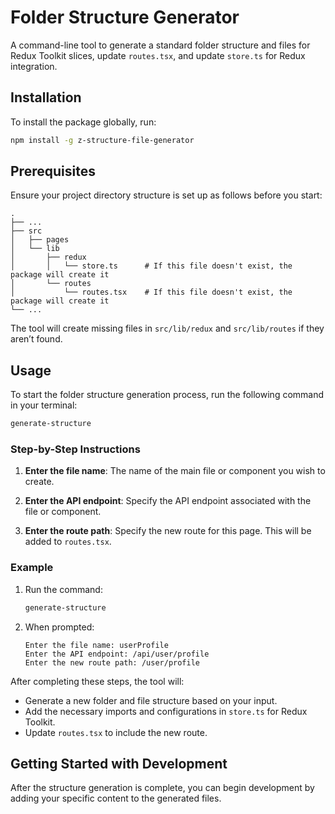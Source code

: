 
# Folder Structure Generator

A command-line tool to generate a standard folder structure and files for Redux Toolkit slices, update `routes.tsx`, and update `store.ts` for Redux integration.

## Installation

To install the package globally, run:

```bash
npm install -g z-structure-file-generator
```

## Prerequisites

Ensure your project directory structure is set up as follows before you start:

```plaintext
.
├── ...
├── src                    
│   ├── pages    
│   └── lib
│       ├── redux    
│       │   └── store.ts      # If this file doesn't exist, the package will create it
│       └── routes
│           └── routes.tsx    # If this file doesn't exist, the package will create it
└── ...
```

The tool will create missing files in `src/lib/redux` and `src/lib/routes` if they aren’t found.

## Usage

To start the folder structure generation process, run the following command in your terminal:

```bash
generate-structure
```

### Step-by-Step Instructions

1. **Enter the file name**: The name of the main file or component you wish to create.
   
2. **Enter the API endpoint**: Specify the API endpoint associated with the file or component.

3. **Enter the route path**: Specify the new route for this page. This will be added to `routes.tsx`.

### Example

1. Run the command:

    ```bash
    generate-structure
    ```

2. When prompted:

    ```plaintext
    Enter the file name: userProfile
    Enter the API endpoint: /api/user/profile
    Enter the new route path: /user/profile
    ```

After completing these steps, the tool will:

- Generate a new folder and file structure based on your input.
- Add the necessary imports and configurations in `store.ts` for Redux Toolkit.
- Update `routes.tsx` to include the new route.

## Getting Started with Development

After the structure generation is complete, you can begin development by adding your specific content to the generated files.

